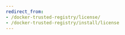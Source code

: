 ```yaml
---
redirect_from:
- /docker-trusted-registry/license/
- /docker-trusted-registry/install/license
---
```

